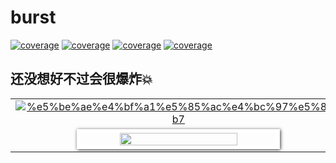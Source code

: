 # burst

[![coverage](https://img.shields.io/badge/文档创建&贡献者-尔康-blueviolet.svg)](https://www.qekang.com) [![coverage](https://img.shields.io/badge/blog-important.svg)](https://blog.csdn.net/qierkang) [![coverage](https://img.shields.io/badge/link-996.icu-red.svg)](https://996.icu) [![coverage](https://img.shields.io/badge/license-Anti%20996-blue.svg)](https://github.com/996icu/996.ICU/blob/master/LICENSE)

## 还没想好不过会很爆炸💥

<table border="0" cellpadding="0" cellspacing="0" >
  <tbody align="center">
    <tr>
    <td>
     <a href="https://jrebel.qekang.com/" target="_blank">
      <img alt="%e5%be%ae%e4%bf%a1%e5%85%ac%e4%bc%97%e5%8f%b7" src="https://img.shields.io/static/v1?label=%e8%96%af%e6%9d%a1%e5%bc%80%e6%ba%90&message=%e4%bd%9c%e8%80%85%e5%be%ae%e4%bf%a1&color=7BB32E&logo=wechat"/>
       </a>
    </td>
    </tr>
    <tr>
      <td>
        <a href="https://jrebel.qekang.com/" target="_blank">
        <img src="https://tva1.sinaimg.cn/large/008eGmZEgy1gn2b2bma37j31400u07wi.jpg" style="border:6px solid white;box-shadow:1px 1px 5px #333333" width="60%" />
        </a>
      </td>
    </tr>
  </tbody>
</table>
